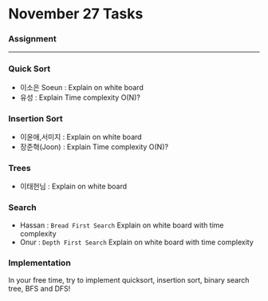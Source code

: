 # November 27 Tasks
### Assignment
---------
### Quick Sort
* 이소은 Soeun : Explain on white board
* 유성  : Explain Time complexity O(N)?

### Insertion Sort
* 이윤애,서미지 : Explain on white board
* 장준혁(Joon) : Explain Time complexity O(N)?

### Trees
* 이태헌님 : Explain on white board

### Search
* Hassan : `Bread First Search` Explain on white board with time complexity
* Onur : `Depth First Search` Explain on white board with time complexity


### Implementation

In your free time, try to implement quicksort, insertion sort, binary search tree, BFS and DFS!
